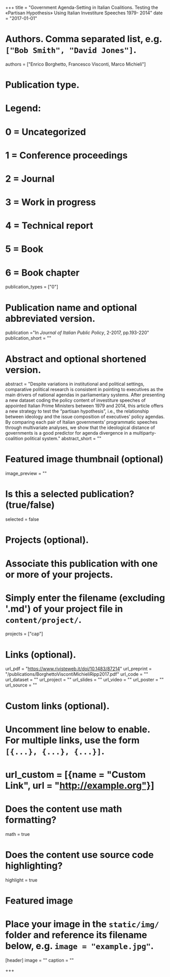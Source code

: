 +++
title = "Government Agenda-Setting in Italian Coalitions. Testing the «Partisan Hypothesis» Using Italian Investiture Speeches 1979- 2014"
date = "2017-01-01"

# Authors. Comma separated list, e.g. `["Bob Smith", "David Jones"]`.
authors = ["Enrico Borghetto, Francesco Visconti, Marco Michieli"]

# Publication type.
# Legend:
# 0 = Uncategorized
# 1 = Conference proceedings
# 2 = Journal
# 3 = Work in progress
# 4 = Technical report
# 5 = Book
# 6 = Book chapter
publication_types = ["0"]

# Publication name and optional abbreviated version.
publication ="In *Journal of Italian Public Policy*, 2-2017, pp.193-220"
publication_short = ""

# Abstract and optional shortened version.
abstract = "Despite variations in institutional and political settings, comparative political research is consistent in pointing to executives as the main drivers of national agendas in parliamentary systems. After presenting a new dataset coding the policy content of investiture speeches of appointed Italian Prime Ministers between 1979 and 2014, this article offers a new strategy to test the “partisan hypothesis”, i.e., the relationship between ideology and the issue composition of executives’ policy agendas. By comparing each pair of Italian governments’ programmatic speeches through multivariate analyses, we show that the ideological distance of governments is a good predictor for agenda divergence in a multiparty-coalition political system."
abstract_short = ""

# Featured image thumbnail (optional)
image_preview = ""

# Is this a selected publication? (true/false)
selected = false

# Projects (optional).
#   Associate this publication with one or more of your projects.
#   Simply enter the filename (excluding '.md') of your project file in `content/project/`.
projects = ["cap"]

# Links (optional).
url_pdf = "https://www.rivisteweb.it/doi/10.1483/87214"
url_preprint = "/publications/BorghettoViscontiMichieliRipp2017.pdf"
url_code = ""
url_dataset = ""
url_project = ""
url_slides = ""
url_video = ""
url_poster = ""
url_source = ""

# Custom links (optional).
#   Uncomment line below to enable. For multiple links, use the form `[{...}, {...}, {...}]`.
# url_custom = [{name = "Custom Link", url = "http://example.org"}]

# Does the content use math formatting?
math = true

# Does the content use source code highlighting?
highlight = true

# Featured image
# Place your image in the `static/img/` folder and reference its filename below, e.g. `image = "example.jpg"`.
[header]
image = ""
caption = ""

+++
